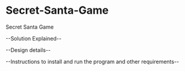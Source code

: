 # Secret-Santa-Game
Secret Santa Game

--Solution Explained--

--Design details--

--Instructions to install and run the program and other requirements--
